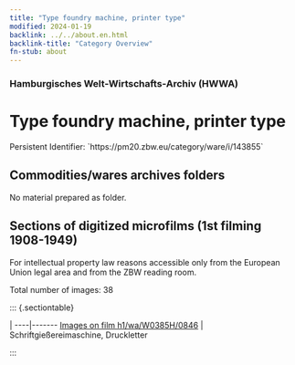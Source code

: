 ```yaml
---
title: "Type foundry machine, printer type"
modified: 2024-01-19
backlink: ../../about.en.html
backlink-title: "Category Overview"
fn-stub: about
---
```


### Hamburgisches Welt-Wirtschafts-Archiv (HWWA)

# Type foundry machine, printer type

<div class="hint">Persistent Identifier: `https://pm20.zbw.eu/category/ware/i/143855`</div>







## Commodities/wares archives folders





No material prepared as folder.



<a id="filmsections" />

## Sections of digitized microfilms (1st filming 1908-1949)

<p>For intellectual property law reasons accessible only from the European Union legal area and from the ZBW reading room.</p>



<p>Total number of images: 38</p>




::: {.sectiontable}

 | 
----|-------
<a class="btn" href="https://pm20.zbw.eu/film/h1/wa/W0385H/0846" rel="nofollow">Images on film h1/wa/W0385H/0846</a> | Schriftgießereimaschine, Druckletter


:::
















